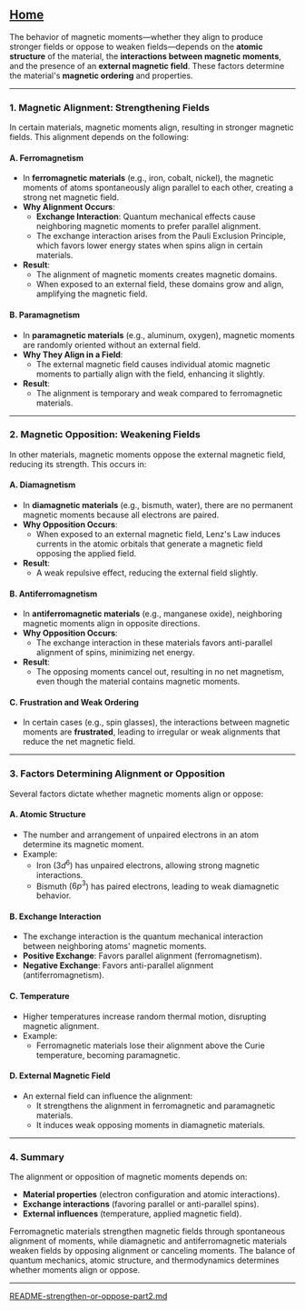 [Home](https://t2m.io/VwvDcuw)
---

The behavior of magnetic moments—whether they align to produce stronger fields or oppose to weaken fields—depends on the **atomic structure** of the material, the **interactions between magnetic moments**, and the presence of an **external magnetic field**. These factors determine the material's **magnetic ordering** and properties.

---

### **1. Magnetic Alignment: Strengthening Fields**
In certain materials, magnetic moments align, resulting in stronger magnetic fields. This alignment depends on the following:

#### **A. Ferromagnetism**
- In **ferromagnetic materials** (e.g., iron, cobalt, nickel), the magnetic moments of atoms spontaneously align parallel to each other, creating a strong net magnetic field.
- **Why Alignment Occurs**:
  - **Exchange Interaction**: Quantum mechanical effects cause neighboring magnetic moments to prefer parallel alignment.
  - The exchange interaction arises from the Pauli Exclusion Principle, which favors lower energy states when spins align in certain materials.
- **Result**:
  - The alignment of magnetic moments creates magnetic domains.
  - When exposed to an external field, these domains grow and align, amplifying the magnetic field.

#### **B. Paramagnetism**
- In **paramagnetic materials** (e.g., aluminum, oxygen), magnetic moments are randomly oriented without an external field.
- **Why They Align in a Field**:
  - The external magnetic field causes individual atomic magnetic moments to partially align with the field, enhancing it slightly.
- **Result**:
  - The alignment is temporary and weak compared to ferromagnetic materials.

---

### **2. Magnetic Opposition: Weakening Fields**
In other materials, magnetic moments oppose the external magnetic field, reducing its strength. This occurs in:

#### **A. Diamagnetism**
- In **diamagnetic materials** (e.g., bismuth, water), there are no permanent magnetic moments because all electrons are paired.
- **Why Opposition Occurs**:
  - When exposed to an external magnetic field, Lenz's Law induces currents in the atomic orbitals that generate a magnetic field opposing the applied field.
- **Result**:
  - A weak repulsive effect, reducing the external field slightly.

#### **B. Antiferromagnetism**
- In **antiferromagnetic materials** (e.g., manganese oxide), neighboring magnetic moments align in opposite directions.
- **Why Opposition Occurs**:
  - The exchange interaction in these materials favors anti-parallel alignment of spins, minimizing net energy.
- **Result**:
  - The opposing moments cancel out, resulting in no net magnetism, even though the material contains magnetic moments.

#### **C. Frustration and Weak Ordering**
- In certain cases (e.g., spin glasses), the interactions between magnetic moments are **frustrated**, leading to irregular or weak alignments that reduce the net magnetic field.

---

### **3. Factors Determining Alignment or Opposition**
Several factors dictate whether magnetic moments align or oppose:

#### **A. Atomic Structure**
- The number and arrangement of unpaired electrons in an atom determine its magnetic moment.
- Example:
  - Iron ($3d^6$) has unpaired electrons, allowing strong magnetic interactions.
  - Bismuth ($6p^3$) has paired electrons, leading to weak diamagnetic behavior.

#### **B. Exchange Interaction**
- The exchange interaction is the quantum mechanical interaction between neighboring atoms' magnetic moments.
- **Positive Exchange**: Favors parallel alignment (ferromagnetism).
- **Negative Exchange**: Favors anti-parallel alignment (antiferromagnetism).

#### **C. Temperature**
- Higher temperatures increase random thermal motion, disrupting magnetic alignment.
- Example:
  - Ferromagnetic materials lose their alignment above the Curie temperature, becoming paramagnetic.

#### **D. External Magnetic Field**
- An external field can influence the alignment:
  - It strengthens the alignment in ferromagnetic and paramagnetic materials.
  - It induces weak opposing moments in diamagnetic materials.

---

### **4. Summary**
The alignment or opposition of magnetic moments depends on:
- **Material properties** (electron configuration and atomic interactions).
- **Exchange interactions** (favoring parallel or anti-parallel spins).
- **External influences** (temperature, applied magnetic field).

Ferromagnetic materials strengthen magnetic fields through spontaneous alignment of moments, while diamagnetic and antiferromagnetic materials weaken fields by opposing alignment or canceling moments. The balance of quantum mechanics, atomic structure, and thermodynamics determines whether moments align or oppose.


---

[README-strengthen-or-oppose-part2.md](https://t2m.io/4zp6yvj)
